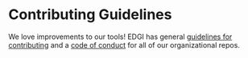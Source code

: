 # Contributing Guidelines

We love improvements to our tools! EDGI has general [guidelines for contributing][edgi-contributing] and a [code of conduct][edgi-conduct] for all of our organizational repos.

<!-- Links -->
[edgi-conduct]: https://github.com/edgi-govdata-archiving/overview/blob/main/CONDUCT.md
[edgi-contributing]: https://github.com/edgi-govdata-archiving/overview/blob/main/CONTRIBUTING.md
